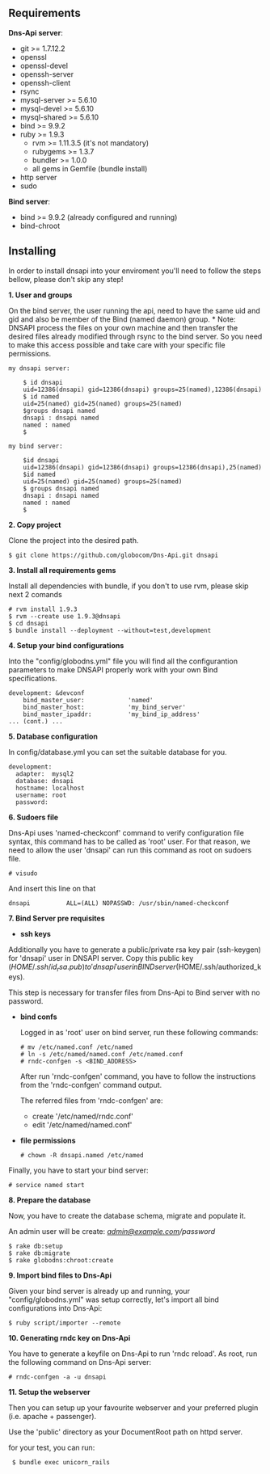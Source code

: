 ## Requirements

**Dns-Api server**:

* git >= 1.7.12.2
* openssl
* openssl-devel
* openssh-server
* openssh-client
* rsync
* mysql-server >= 5.6.10
* mysql-devel >= 5.6.10
* mysql-shared >= 5.6.10
* bind >= 9.9.2
* ruby >= 1.9.3
   * rvm >= 1.11.3.5 (it's not mandatory)
   * rubygems >= 1.3.7
   * bundler >= 1.0.0
   * all gems in Gemfile (bundle install)
* http server
* sudo

**Bind server**:

* bind >= 9.9.2 (already configured and running)
* bind-chroot

## Installing

In order to install dnsapi into your enviroment you'll need to follow the steps bellow, please don't skip any step!

**1. User and groups**

On the bind server, the user running the api, need to have the same uid and gid and also be member of the Bind (named daemon) group.
    * Note: DNSAPI process the files on your own machine and then transfer the desired files already modified through rsync to the bind server. So you need to make this access possible and take care with your specific file permissions.

    my dnsapi server:

        $ id dnsapi
        uid=12386(dnsapi) gid=12386(dnsapi) groups=25(named),12386(dnsapi)
        $ id named
        uid=25(named) gid=25(named) groups=25(named)
        $groups dnsapi named
        dnsapi : dnsapi named
        named : named
        $

    my bind server:

        $id dnsapi
        uid=12386(dnsapi) gid=12386(dnsapi) groups=12386(dnsapi),25(named)
        $id named
        uid=25(named) gid=25(named) groups=25(named)
        $ groups dnsapi named
        dnsapi : dnsapi named
        named : named
        $

**2. Copy project**

Clone the project into the desired path.

    $ git clone https://github.com/globocom/Dns-Api.git dnsapi

**3. Install all requirements gems**

Install all dependencies with bundle, if you don't to use rvm, please skip next 2 comands

    # rvm install 1.9.3
    $ rvm --create use 1.9.3@dnsapi
    $ cd dnsapi
    $ bundle install --deployment --without=test,development 

**4. Setup your bind configurations**

Into the "config/globodns.yml" file you will find all the configurantion parameters to make DNSAPI properly work with your own Bind specifications.

    development: &devconf
        bind_master_user:            'named'
        bind_master_host:            'my_bind_server'
        bind_master_ipaddr:          'my_bind_ip_address'
    ... (cont.) ...

**5. Database configuration**

In config/database.yml you can set the suitable database for you.

    development:
      adapter:  mysql2
      database: dnsapi
      hostname: localhost
      username: root
      password:

**6. Sudoers file**

Dns-Api uses 'named-checkconf' command to verify configuration file syntax, this command has to be called as 'root' user. For that reason, we need to allow the user 'dnsapi' can run this command as root on sudoers file.

    # visudo

And insert this line on that

    dnsapi          ALL=(ALL) NOPASSWD: /usr/sbin/named-checkconf

**7. Bind Server pre requisites**

  * **ssh keys**

  Additionally you have to generate a public/private rsa key pair (ssh-keygen) for 'dnsapi' user in DNSAPI server. Copy this public key ($HOME/.ssh/id_rsa.pub) to 'dnsapi' user in BIND server ($HOME/.ssh/authorized_keys).

  This step is necessary for transfer files from Dns-Api to Bind server with no password.

  * **bind confs**

    Logged in as 'root' user on bind server, run these following commands:

        # mv /etc/named.conf /etc/named
        # ln -s /etc/named/named.conf /etc/named.conf
        # rndc-confgen -s <BIND_ADDRESS>

    After run 'rndc-confgen' command, you have to follow the instructions from the 'rndc-confgen' command output.

    The referred files from 'rndc-confgen' are:
     - create '/etc/named/rndc.conf'
     - edit '/etc/named/named.conf'

  * **file permissions**

        # chown -R dnsapi.named /etc/named


Finally, you have to start your bind server:

    # service named start


**8. Prepare the database**

Now, you have to create the database schema, migrate and populate it.

An admin user will be create: *admin@example.com/password*

    $ rake db:setup
    $ rake db:migrate
    $ rake globodns:chroot:create

**9. Import bind files to Dns-Api**

Given your bind server is already up and running, your "config/globodns.yml" was setup correctly, let's import
all bind configurations into Dns-Api: 

    $ ruby script/importer --remote

**10. Generating rndc key on Dns-Api**

You have to generate a keyfile on Dns-Api to run 'rndc reload'. As root, run the following command on Dns-Api server:

    # rndc-confgen -a -u dnsapi

**11. Setup the webserver**

Then you can setup up your favourite webserver and your preferred plugin (i.e. apache + passenger).

Use the 'public' directory as your DocumentRoot path on httpd server.

for your test, you can run:

     $ bundle exec unicorn_rails

